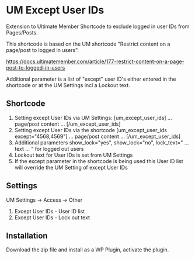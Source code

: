 # UM Except User IDs
Extension to Ultimate Member Shortcode to exclude logged in user IDs from Pages/Posts.

This shortcode is based on the UM shortcode "Restrict content on a page/post to logged in users".

https://docs.ultimatemember.com/article/177-restrict-content-on-a-page-post-to-logged-in-users

Additional parameter is a list of "except" user ID's either entered in the shortcode or at the UM Settings incl a Lockout text.
## Shortcode
1. Setting except User IDs via UM Settings: [um_except_user_ids]  ... page/post content ...  [/um_except_user_ids]
2. Setting except User IDs via the shortcode [um_except_user_ids except="4568,4569"]  ... page/post content ... [/um_except_user_ids]
3. Additional parameters show_lock="yes", show_lock="no", lock_text=" ... text ... " for logged out users
4. Lockout text for User IDs is set from UM Settings
5. If the except parameter in the shortcode is being used this User ID list will override the UM Setting of except User IDs
## Settings
UM Settings -> Access -> Other
1. Except User IDs - User ID list
2. Except User IDs - Lock out text
## Installation
Download the zip file and install as a WP Plugin, activate the plugin.
